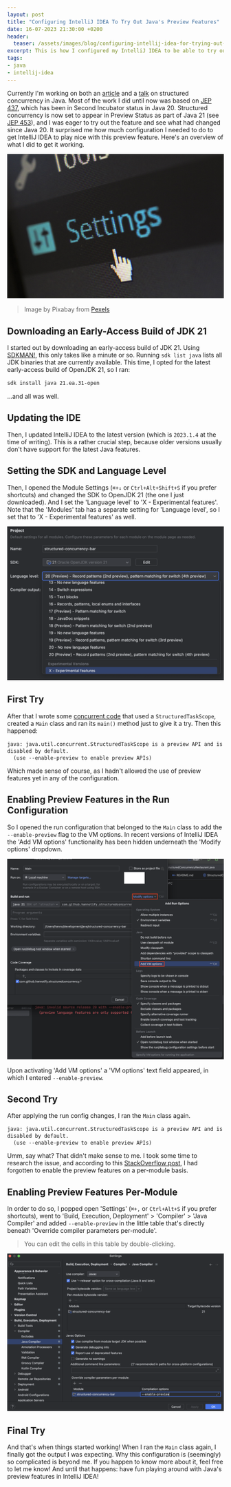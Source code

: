 ```yaml
---
layout: post
title: "Configuring IntelliJ IDEA To Try Out Java's Preview Features"
date: 16-07-2023 21:30:00 +0200
header:
  teaser: /assets/images/blog/configuring-intellij-idea-for-trying-out-javas-preview-features/settings.jpg
excerpt: This is how I configured my IntelliJ IDEA to be able to try out Java's preview features.
tags: 
- java
- intellij-idea
---
```


Currently I'm working on both an [article](/articles/) and a [talk](/talks/#javas-concurrency-journey-continues-exploring-structured-concurrency-and-scoped-values) on structured concurrency in Java.
Most of the work I did until now was based on [JEP 437](https://openjdk.org/jeps/437), which has been in Second Incubator status in Java 20.
Structured concurrency is now set to appear in Preview Status as part of Java 21 (see [JEP 453](https://openjdk.org/jeps/453)), and I was eager to try out the feature and see what had changed since Java 20.
It surprised me how much configuration I needed to do to get IntelliJ IDEA to play nice with this preview feature.
Here's an overview of what I did to get it working.

![Settings](/assets/images/blog/configuring-intellij-idea-for-trying-out-javas-preview-features/settings.jpg)
> Image by Pixabay from <a href="https://www.pexels.com/photo/settings-android-tab-270700/">Pexels</a>

## Downloading an Early-Access Build of JDK 21

I started out by downloading an early-access build of JDK 21.
Using [SDKMAN!](https://sdkman.io/), this only takes like a minute or so.
Running `sdk list java` lists all JDK binaries that are currently available.
This time, I opted for the latest early-access build of OpenJDK 21, so I ran:

```bash
sdk install java 21.ea.31-open
```

...and all was well.

## Updating the IDE

Then, I updated IntelliJ IDEA to the latest version (which is `2023.1.4` at the time of writing).
This is a rather crucial step, because older versions usually don't have support for the latest Java features.

## Setting the SDK and Language Level

Then, I opened the Module Settings (`⌘+↓` or `Ctrl+Alt+Shift+S` if you prefer shortcuts) and changed the SDK to OpenJDK 21 (the one I just downloaded). 
And I set the 'Language level' to 'X - Experimental features'.
Note that the 'Modules' tab has a separate setting for 'Language level', so I set that to 'X - Experimental features' as well.

![Configuring Module Settings](/assets/images/blog/configuring-intellij-idea-for-trying-out-javas-preview-features/x-experimental-features.png)

## First Try

After that I wrote some [concurrent code](https://github.com/hannotify/structured-concurrency-bar) that used a `StructuredTaskScope`, created a `Main` class and ran its `main()` method just to give it a try.
Then this happened:

```
java: java.util.concurrent.StructuredTaskScope is a preview API and is disabled by default.
  (use --enable-preview to enable preview APIs)
```

Which made sense of course, as I hadn't allowed the use of preview features yet in any of the configuration.

## Enabling Preview Features in the Run Configuration

So I opened the run configuration that belonged to the `Main` class to add the `--enable-preview` flag to the VM options.
In recent versions of IntelliJ IDEA the 'Add VM options' functionality has been hidden underneath the 'Modify options' dropdown.

![Add VM options](/assets/images/blog/configuring-intellij-idea-for-trying-out-javas-preview-features/add-vm-options.png)

Upon activating 'Add VM options' a 'VM options' text field appeared, in which I entered `--enable-preview`.

## Second Try

After applying the run config changes, I ran the `Main` class again.

```
java: java.util.concurrent.StructuredTaskScope is a preview API and is disabled by default.
  (use --enable-preview to enable preview APIs)
```

Umm, say what?
That didn't make sense to me. 
I took some time to research the issue, and according to this [StackOverflow post](https://stackoverflow.com/questions/72083752/enable-preview-features-in-an-early-access-version-of-java-in-intellij), I had forgotten to enable the preview features on a per-module basis.

## Enabling Preview Features Per-Module

In order to do so, I popped open 'Settings' (`⌘+,` or `Ctrl+Alt+S` if you prefer shortcuts), went to 'Build, Execution, Deployment' > 'Compiler' > 'Java Compiler' and added `--enable-preview` in the little table that's directly beneath 'Override compiler parameters per-module'.

> You can edit the cells in this table by double-clicking.

![Override compiler parameters per-module](/assets/images/blog/configuring-intellij-idea-for-trying-out-javas-preview-features/per-module-settings.png)

## Final Try

And that's when things started working!
When I ran the `Main` class again, I finally got the output I was expecting.
Why this configuration is (seemingly) so complicated is beyond me.
If you happen to know more about it, feel free to let me know!
And until that happens: have fun playing around with Java's preview features in IntelliJ IDEA!
